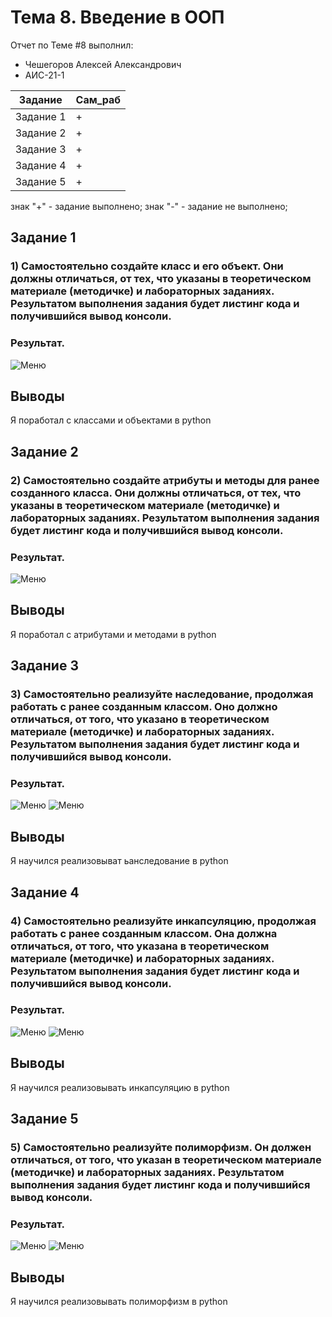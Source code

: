 # Тема 8. Введение в ООП
Отчет по Теме #8 выполнил:
- Чешегоров Алексей Александрович
- АИС-21-1

| Задание | Сам_раб | 
| ------ | ------ | 
| Задание 1 | + |
| Задание 2 | + |
| Задание 3 | + |
| Задание 4 | + |
| Задание 5 | + |

знак "+" - задание выполнено; знак "-" - задание не выполнено;

## Задание 1
### 1)	Самостоятельно создайте класс и его объект. Они должны отличаться, от тех, что указаны в теоретическом материале (методичке) и лабораторных заданиях. Результатом выполнения задания будет листинг кода и получившийся вывод консоли.

### Результат.
![Меню](https://github.com/illusprite/SoftwareEngineering/blob/Topic_8/pic/1.jpg)
## Выводы
Я поработал с классами и объектами в python

## Задание 2
### 2)	Самостоятельно создайте атрибуты и методы для ранее созданного класса. Они должны отличаться, от тех, что указаны в теоретическом материале (методичке) и лабораторных заданиях. Результатом выполнения задания будет листинг кода и получившийся вывод консоли.

### Результат.
![Меню](https://github.com/illusprite/SoftwareEngineering/blob/Topic_8/pic/2.jpg)
## Выводы
Я поработал с атрибутами и методами в python

## Задание 3
### 3)	Самостоятельно реализуйте наследование, продолжая работать с ранее созданным классом. Оно должно отличаться, от того, что указано в теоретическом материале (методичке) и лабораторных заданиях. Результатом выполнения задания будет листинг кода и получившийся вывод консоли.

### Результат.
![Меню](https://github.com/illusprite/SoftwareEngineering/blob/Topic_8/pic/3.1.jpg)
![Меню](https://github.com/illusprite/SoftwareEngineering/blob/Topic_8/pic/3.2.jpg)
## Выводы
Я научился реализовыват ьанследование в python
  
## Задание 4
### 4)	Самостоятельно реализуйте инкапсуляцию, продолжая работать с ранее созданным классом. Она должна отличаться, от того, что указана в теоретическом материале (методичке) и лабораторных заданиях. Результатом выполнения задания будет листинг кода и получившийся вывод консоли.

### Результат.
![Меню](https://github.com/illusprite/SoftwareEngineering/blob/Topic_8/pic/4.1.jpg)
![Меню](https://github.com/illusprite/SoftwareEngineering/blob/Topic_8/pic/4.2.jpg)
## Выводы
Я научился реализовывать инкапсуляцию в python

## Задание 5
### 5)	Самостоятельно реализуйте полиморфизм. Он должен отличаться, от того, что указан в теоретическом материале (методичке) и лабораторных заданиях. Результатом выполнения задания будет листинг кода и получившийся вывод консоли.

### Результат.
![Меню](https://github.com/illusprite/SoftwareEngineering/blob/Topic_8/pic/5.1.jpg)
![Меню](https://github.com/illusprite/SoftwareEngineering/blob/Topic_8/pic/5.2.jpg)
## Выводы
Я научился реализовывать полиморфизм в python

